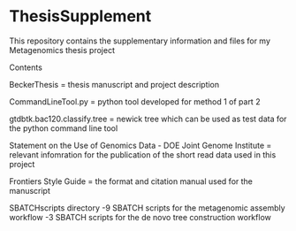 # ThesisSupplement
This repository contains the supplementary information and files for my Metagenomics thesis project 

Contents 

BeckerThesis = thesis manuscript and project description

CommandLineTool.py = python tool developed for method 1 of part 2

gtdbtk.bac120.classify.tree = newick tree which can be used as test data for the python command line tool

Statement on the Use of Genomics Data - DOE Joint Genome Institute = relevant infomration for the publication of the short read data used in this project

Frontiers Style Guide = the format and citation manual used for the manuscript

SBATCHscripts directory
-9 SBATCH scripts for the metagenomic assembly workflow
-3 SBATCH scripts for the de novo tree construction workflow

